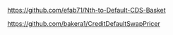https://github.com/efab71/Nth-to-Default-CDS-Basket

https://github.com/bakera1/CreditDefaultSwapPricer
